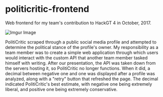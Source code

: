 # politicritic-frontend
Web frontend for my team's contribution to HackGT 4 in October, 2017.

![Imgur Image](https://imgur.com/gallery/dgQHsyA.png)

PolitiCritic scraped through a public social media profile and attempted to determine the political stance of the profile's owner. My responsibility as a team member was to create a simple web application through which users would interact with the custom API that another team member tasked himself with writing. After our presentation, the API was taken down from the servers hosting it, so PolitiCritic no longer functions. When it did, a decimal between negative one and one was displayed after a profile was analyzed, along with a "retry" button that refreshed the page. The decimal indicated PolitiCritic's best estimate, with negative one being extremely liberal, and positive one being extremely conservative.
